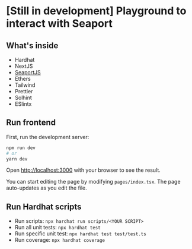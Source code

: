 # [Still in development] Playground to interact with Seaport 

## What's inside

-   Hardhat
-   NextJS
-   [SeaportJS](https://github.com/ProjectOpenSea/seaport-js)
-   Ethers
-   Tailwind
-   Prettier
-   Solhint
-   ESlintx

## Run frontend

First, run the development server:

```bash
npm run dev
# or
yarn dev
```

Open [http://localhost:3000](http://localhost:3000) with your browser to see the result.

You can start editing the page by modifying `pages/index.tsx`. The page auto-updates as you edit the file.

## Run Hardhat scripts

-   Run scripts: `npx hardhat run scripts/<YOUR SCRIPT>`
-   Run all unit tests: `npx hardhat test`
-   Run specific unit test: `npx hardhat test test/test.ts`
-   Run coverage: `npx hardhat coverage`
